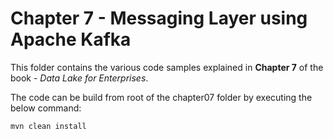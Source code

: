 # Chapter 7 - Messaging Layer using Apache Kafka

This folder contains the various code samples explained in **Chapter 7** of the book - *Data Lake for Enterprises*. 

The code can be build from root of the chapter07 folder by executing the below command:  

`mvn clean install`

